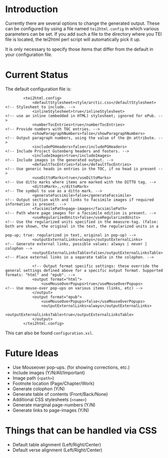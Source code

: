 # Introduction #

Currently there are several options to change the generated output. These can be configured by
using a file named `tei2html.config` in which various parameters can be set. If you add such a file to
the directory where you TEI file is located, the tei2html perl script will automatically pick it up.

It is only necessary to specify those items that differ from the default in your configuration file.

# Current Status #

The default configuration file is:

```
        <tei2html.config>
            <defaultStylesheet>style/arctic.css</defaultStylesheet>     <!-- Stylesheet to include. -->
            <inlineStylesheet>true</inlineStylesheet>                   <!-- use an inline (embedded in HTML) stylesheet; ignored for ePub. -->
            <numberTocEntries>true</numberTocEntries>                   <!-- Provide numbers with TOC entries. -->
            <showParagraphNumbers>false</showParagraphNumbers>          <!-- Output paragraph numbers, using the value of the @n attribute. -->
            <includePGHeaders>false</includePGHeaders>                  <!-- Include Project Gutenberg headers and footers. -->
            <includeImages>true</includeImages>                         <!-- Include images in the generated output. -->
            <defaultTocEntries>false</defaultTocEntries>                <!-- Use generic heads in entries in the TOC, if no head is present -->
            <useDittoMarks>true</useDittoMarks>                         <!-- Use ditto marks where items are marked with the DITTO tag. -->
            <dittoMark>,,</dittoMark>                                   <!-- The symbol to use as a ditto mark. -->
            <generateFacsimile>false</generateFacsimile>                <!-- Output section with and links to facsimile images if required information is present. -->
            <facsimilePath>page-images</facsimilePath>                  <!-- Path where page images for a facsimile edition is present. -->
            <useRegularizedUnits>false</useRegularizedUnits>            <!-- Use the regularized units specified in the measure-tag. (false: both are shown, the original in the text, the regularized units in a 
                                                                             pop-up; true: regularized in text, original in pop-up) -->
            <outputExternalLinks>always</outputExternalLinks>           <!-- Generate external links, possible values: always | never | colophon -->
            <outputExternalLinksTable>false</outputExternalLinksTable>  <!-- Place external links in a separate table in the colophon. -->

            <!-- Output format specific settings: these override the general settings defined above for a specific output format. Supported formats: "html" and "epub". -->
            <output format="html">
                <useMouseOverPopups>true</useMouseOverPopups>           <!-- Use mouse-over pop-ups on various items (links, etc) -->
            </output>
            <output format="epub">
                <useMouseOverPopups>false</useMouseOverPopups>
                <outputExternalLinks>always</outputExternalLinks>
                <outputExternalLinksTable>true</outputExternalLinksTable>
            </output>
        </tei2html.config>
```

This can also be found `configuration.xsl`.

# Future Ideas #

  * Use Mouseover pop-ups. (for showing corrections, etc.)
  * Include images (Y/N/All/Important)
  * Image path (`<path>`)
  * Footnote location (Page/Chapter/Work)
  * Generate colophon (Y/N)
  * Generate table of contents (Front/Back/None)
  * Additional CSS stylesheets (`<name>`)
  * Generate marginal page-numbers (Y/N)
  * Generate links to page-images (Y/N)

# Things that can be handled via CSS #

  * Default table alignment (Left/Right/Center)
  * Default verse alignment (Left/Right/Center)